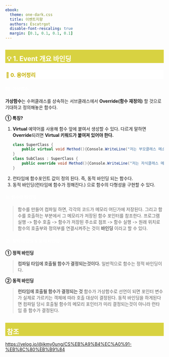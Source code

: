```yaml
---
ebook:
  theme: one-dark.css
  title: 이벤트지향
  authors: Escatrgot
  disable-font-rescaling: true
  margin: [0.1, 0.1, 0.1, 0.1]
---
```

<style>
    h3.quest { font-weight: bold; border: 3px solid; color: #A0F !important;}
    .quest { font-weight: bold; color: #A0F !important;}

    h2 { border-top: 12px solid #D8D241; border-left: 5px solid #D8D241; border-right: 5px solid #D8D241; background-color: #D8D241; color: #FFF !important; font-weight: bold;}

    h3 { border-top: 3px solid #FFF; border: 2px solid #FFF; background-color: #FFF; color: #C4B000 !important;}

    h4 { font-weight: bold; color: #FFF !important; }
</style>

## 💡 1. Event 개요 바인딩

### 📄 0. 용어정리
#### 0). 가상함수
**가상함수**는 수퍼클래스를 상속하는 서브클래스에서 **Override(함수 재정의)** 할 것으로 기대하고 정의해놓은 함수다. 

**① 특징?**
1. **Virtual** 예약어를 사용해 함수 앞에 붙여서 생성할 수 있다. 다르게 말하면 **Override**되려면 **Virtual 키워드가 붙여져 있어야 한다.**
    ```cs
    class SuperClass {
        public virtual void Method(){Console.WriteLine("저는 부모클래스 메소드입니다.");}
    }
    class SubClass : SuperClass {
        public override void Method(){Console.WriteLine("저는 자식클래스 메소드입니다.");}
    }
    ```
2. 런타임에 함수포인트 값이 정의 된다. 즉, 동적 바인딩 되는 함수다.
3. 동적 바인딩(런타임에 함수가 정해진다.) 으로 함수의 다형성을 구현할 수 있다.


#### 1). 함수의 바인딩
> 함수를 만들어 컴파일 하면, 각각의 코드가 메모리 어딘가에 저장된다.
> 그리고 함수를 호출하는 부분에서 그 메모리가 저장된 함수 포인터를 참조한다.
> 프로그램 실행 -> 함수 호출 -> 함수가 저장된 주소로 점프 -> 함수 실행 -> 원래 위치로
> 함수의 호출부와 정의부를 연결시켜주는 것이 **바인딩** 이라고 할 수 있다.

#### 2). 정적 바인딩 & 동적 바인딩
**① 정적 바인딩**
>**컴파일 타임에 호출될 함수가 결정되는것이다.**
>일반적으로 함수는 정적 바인딩이다.

**② 동적 바인딩**
> **런타임에 호출될 함수가 결정되는 것**
> 함수가 가상함수로 선언이 되면 포인터 변수가 실제로 가르키는 객체에 따라 호출 대상이 결정된다.
> 동적 바인딩을 하게된다면 컴파일 당시 호출될 함수의 메모리 포인터가 미리 결정되는것이 아니라 런타임 중 함수가 결정된다.

## 참조
https://velog.io/@ikmy0ung/CS%EB%A9%B4%EC%A0%91-%EB%8C%80%EB%B9%84